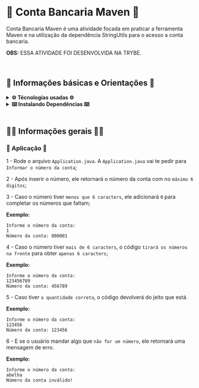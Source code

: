# 🏦 Conta Bancaria Maven 🏦

Conta Bancaria Maven é uma atividade focada em praticar a ferramenta Maven e na utilização da dependência StringUtils para o acesso a conta bancaria.

<strong>OBS:</strong> ESSA ATIVIDADE FOI DESENVOLVIDA NA TRYBE.

<br>

## 📑 Informações básicas e Orientações 📑

<details>
  <summary><strong>⚙️ Técnologias usadas ⚙️</strong></summary><br>

* Java;
* Maven;
* StringUtils
</details>

<details>
  <summary><strong>⌨️ Instalando Dependências ⌨️</strong></summary><br>

Execute:  `mvn install`
</details>

<br>

## 💁‍♀️ Informações gerais 💁‍♀️

### 🧾 Aplicação 🧾

1 - Rode o arquivo `Application.java`. A `Application.java` vai te pedir para `Informar o número da conta`;

2 - Após inserir o número, ele retornará o número da conta com no `máximo 6 digitos`;

3 - Caso o número tiver `menos que 6 caracters`, ele adicionará `0` para completar os números que faltam;

<strong>Exemplo:</strong>
````
Informe o número da conta:
1
Número da conta: 000001
````

4 - Caso o número tiver `mais de 6 caracters`, o código `tirará os números na frente` para obter `apenas 6 caracters`;

<strong>Exemplo:</strong>
````
Informe o número da conta:
123456789
Número da conta: 456789
````

5 - Caso tiver `a quantidade correta`, o código devolverá do jeito que está.

<strong>Exemplo:</strong>
````
Informe o número da conta:
123456
Número da conta: 123456
````

6 - E se o usuário mandar algo que `não for um número`, ele retornará uma mensagem de erro.

<strong>Exemplo:</strong>
````
Informe o número da conta:
abelha
Número da conta inválido!

````